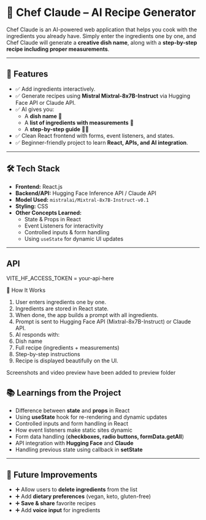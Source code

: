 # 🍳 Chef Claude – AI Recipe Generator  

Chef Claude is an AI-powered web application that helps you cook with the ingredients you already have. Simply enter the ingredients one by one, and Chef Claude will generate a **creative dish name**, along with a **step-by-step recipe including proper measurements**.  

---

## 🚀 Features  

- ✅ Add ingredients interactively.  
- ✅ Generate recipes using **Mistral Mixtral-8x7B-Instruct** via Hugging Face API or Claude API.  
- ✅ AI gives you:
  - A **dish name** 🍲  
  - A **list of ingredients with measurements** 🥄  
  - A **step-by-step guide** 👨‍🍳  
- ✅ Clean React frontend with forms, event listeners, and states.  
- ✅ Beginner-friendly project to learn **React, APIs, and AI integration**.  

---

## 🛠️ Tech Stack  

- **Frontend:** React.js  
- **Backend/API:** Hugging Face Inference API / Claude API  
- **Model Used:** `mistralai/Mixtral-8x7B-Instruct-v0.1`  
- **Styling:** CSS  
- **Other Concepts Learned:**
  - State & Props in React  
  - Event Listeners for interactivity  
  - Controlled inputs & form handling  
  - Using `useState` for dynamic UI updates  

---

## API 
VITE_HF_ACCESS_TOKEN = your-api-here

📖 How It Works
1. User enters ingredients one by one.
2. Ingredients are stored in React state.
3. When done, the app builds a prompt with all ingredients.
4. Prompt is sent to Hugging Face API (Mixtral-8x7B-Instruct) or Claude API.
5. AI responds with:
6. Dish name
7. Full recipe (ingredients + measurements)
8. Step-by-step instructions
9. Recipe is displayed beautifully on the UI.

Screenshots and video preview have been added to preview folder 

## 📚 Learnings from the Project
- Difference between **state** and **props** in React  
- Using **useState** hook for re-rendering and dynamic updates  
- Controlled inputs and form handling in React  
- How event listeners make static sites dynamic  
- Form data handling (**checkboxes, radio buttons, formData.getAll**)  
- API integration with **Hugging Face** and **Claude**  
- Handling previous state using callback in **setState**  

---

## 🔮 Future Improvements
- ➕ Allow users to **delete ingredients** from the list  
- ➕ Add **dietary preferences** (vegan, keto, gluten-free)  
- ➕ **Save & share** favorite recipes  
- ➕ Add **voice input** for ingredients  
